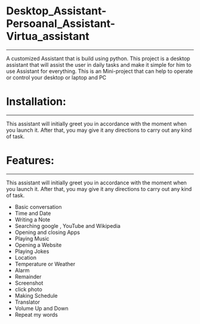 # Desktop_Assistant-Persoanal_Assistant-Virtua_assistant
---
A customized Assistant that is build using python.
This project is a desktop assistant that will assist the user in daily tasks and make it simple for him to use Assistant for everything.
This is an Mini-project that can help to operate or control your desktop or laptop and PC

# Installation:
---
This assistant will initially greet you in accordance with the moment when you launch it. After that, you may give it any directions to carry out any kind of task.

# Features:
---
This assistant will initially greet you in accordance with the moment when you launch it. After that, you may give it any directions to carry out any kind of task.

+ Basic conversation
+ Time and Date
+ Writing a Note
+ Searching google , YouTube and Wikipedia
+ Opening and closing Apps
+ Playing Music
+ Opening a Website
+ Playing Jokes
+ Location
+ Temperature or Weather
+ Alarm
+ Remainder 
+ Screenshot
+ click photo
+ Making Schedule
+ Translator
+ Volume Up and Down
+ Repeat my words















